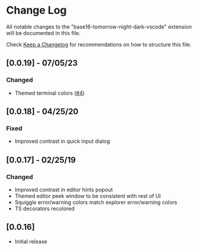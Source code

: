# Change Log

All notable changes to the "base16-tomorrow-night-dark-vscode" extension will be documented in this file.

Check [Keep a Changelog](http://keepachangelog.com/) for recommendations on how to structure this file.

## [0.0.19] - 07/05/23

### Changed

- Themed terminal colors ([#4](https://github.com/emily-curry/base16-tomorrow-dark-vscode/pull/4))

## [0.0.18] - 04/25/20

### Fixed

- Improved contrast in quick input dialog

## [0.0.17] - 02/25/19

### Changed

- Improved contrast in editor hints popout
- Themed editor peek window to be consistent with rest of UI
- Squiggle error/warning colors match explorer error/warning colors
- TS decorators recolored

## [0.0.16]

- Initial release
